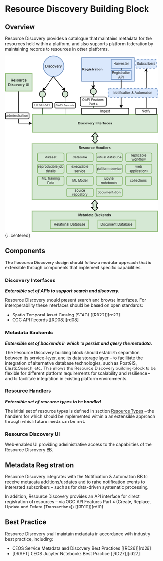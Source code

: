 # Resource Discovery Building Block

## Overview

Resource Discovery provides a catalogue that maintains metadata for the resources held within a platform, and also supports platform federation by maintaining records to resources in other platforms.

![Resource Discovery](diagrams/resource-discovery.drawio.png){: .centered}

## Components

The Resource Discovery design should follow a modular approach that is extensible through components that implement specific capabilities.

### Discovery Interfaces

**_Extensible set of APIs to support search and discovery._**

Resource Discovery should present search and browse interfaces. For interoperability these interfaces should be based on open standards:

*	Spatio Temporal Asset Catalog (STAC) [[RD22]][rd22]
*	OGC API Records [[RD08]][rd08]

### Metadata Backends

**_Extensible set of backends in which to persist and query the metadata._**

The Resource Discovery building block should establish separation between its service-layer, and its data storage layer – to facilitate the integration of alternative database technologies, such as PostGIS, ElasticSearch, etc. This allows the Resource Discovery building-block to be flexible for different platform requirements for scalability and resilience – and to facilitate integration in existing platform environments.

### Resource Handlers

**_Extensible set of resource types to be handled._**

The initial set of resource types is defined in section [Resource Types](resource-management-concepts.md#resource-types) – the handlers for which should be implemented within a an extensible approach through which future needs can be met.

###	Resource Discovery UI

Web-enabled UI providing administrative access to the capabilities of the Resource Discovery BB.

## Metadata Registration

Resource Discovery integrates with the Notification & Automation BB to receive metadata additions/updates and to raise notification events to interested subscribers – such as for data-driven systematic processing.

In addition, Resource Discovery provides an API interface for direct registration of resources – via OGC API Features Part 4 (Create, Replace, Update and Delete [Transactions]) [[RD10]][rd10].

## Best Practice

Resource Discovery shall maintain metadata in accordance with industry best practice, including:

*	CEOS Service Metadata and Discovery Best Practices [[RD26]][rd26]
*	[DRAFT] CEOS Jupyter Notebooks Best Practice [[RD27]][rd27]
